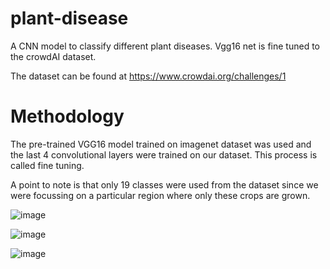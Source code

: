 # plant-disease
A CNN model to classify different plant diseases. Vgg16 net is fine tuned to the crowdAI dataset. 

The dataset can be found at https://www.crowdai.org/challenges/1

# Methodology

The pre-trained VGG16 model trained on imagenet dataset was used and the last 4 convolutional layers were trained on our dataset. This process is called fine tuning.

A point to note is that only 19 classes were used from the dataset since we were focussing on a particular region where only these crops are grown.

![image](https://github.com/user-attachments/assets/10972023-484c-4523-bc60-b23e0e725f54)

![image](https://github.com/user-attachments/assets/72abfd55-290d-426b-82ee-a68770a38c27)


![image](https://github.com/user-attachments/assets/671648cb-6777-4fbc-a760-a9242a430e22)

